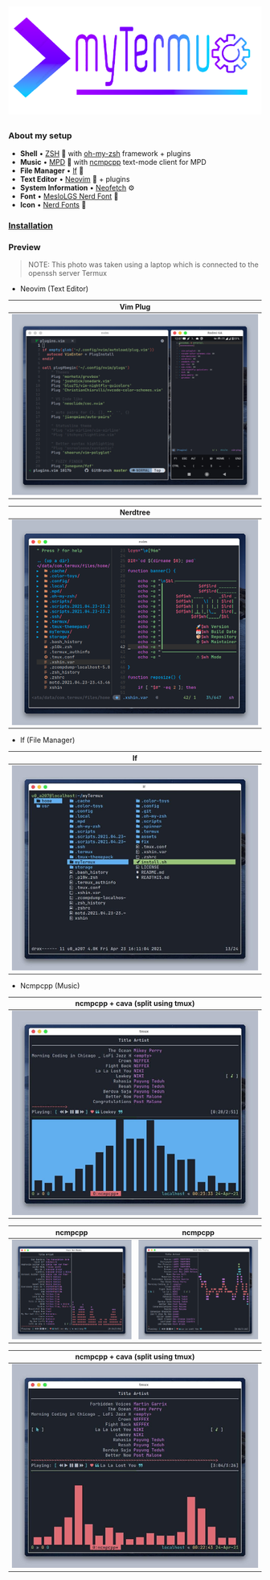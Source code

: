 <p align="center">
  <a name="top" href="#octocat-hi-there-thanks-for-visiting-">
     <img alt="myTermux Banner" height="60%" width="100%" src="/assets/images/banner/banner2.png"/>
  </a>
</p> <img alt="" align="right" src="https://badges.pufler.dev/visits/xshin404/myTermux?style=flat-square&label=Visits&color=fa74b2&logo=GitHub&logoColor=white&labelColor=373e4d"/> <img alt="" align="right" src="https://img.shields.io/github/repo-size/xshin404/myTermux?style=flat-square&label=Size&color=fa74b2&labelColor=373e4d"/>

##

### About my setup

- **Shell**                        • [ZSH](https://wiki.archlinux.org/index.php/zsh) :shell: with [oh-my-zsh](https://github.com/ohmyzsh/ohmyzsh) framework + plugins
- **Music**                        • [MPD](https://wiki.archlinux.org/index.php/Music_Player_Daemon) :musical_note: with [ncmpcpp](https://wiki.archlinux.org/index.php/ncmpcpp) text-mode client for MPD
- **File Manager**                 • [lf](https://github.com/gokcehan/lf) :bookmark:
- **Text Editor**                  • [Neovim](https://neovim.io) :ledger: + plugins
- **System Information**           • [Neofetch](https://github.com/dylanaraps/neofetch/wiki) :gear:
- **Font**                         • [MesloLGS Nerd Font](https://github.com/romkatv/dotfiles-public/blob/master/.local/share/fonts/NerdFonts/) :doughnut:
- **Icon**                         • [Nerd Fonts](https://www.nerdfonts.com/cheat-sheet) :rocket:

### [Installation](https://github.com/xshin404/myTermux/blob/master/READFULL.md)

### Preview

  > NOTE:
  > This photo was taken using a laptop which is connected to the openssh server Termux

  - Neovim (Text Editor)

  |Vim Plug|
  |--|
  |![Image](/assets/images/preview/vimplug.png)|

  |Nerdtree|
  |--|
  |![Image](/assets/images/preview/nerdtree.png)|

  - lf (File Manager)

  |lf|
  |--|
  |![Image](/assets/images/preview/lf.png)|

  - Ncmpcpp (Music)

  |ncmpcpp + cava (split using tmux)|
  |--|
  |![Image](/assets/images/preview/ncmcava2.png)|
  
  |ncmpcpp|ncmpcpp
  |--|--|
  |![Image](/assets/images/preview/ncmpcpp1.png)|![Image](/assets/images/preview/ncmpcpp2.png)|

  |ncmpcpp + cava (split using tmux)|
  |--|
  |![Image](/assets/images/preview/ncmcava1.png)|

